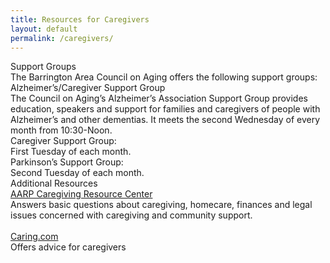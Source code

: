 ```yaml
---
title: Resources for Caregivers
layout: default
permalink: /caregivers/
---
```

<div class="heading3"> Support Groups
</div>

<div class="heading1">The Barrington Area Council on Aging offers the following support groups:</div>

<div class="heading2">Alzheimer’s/Caregiver Support Group</div>
The Council on Aging’s Alzheimer’s Association Support Group provides education, speakers and support for families and caregivers of people with Alzheimer’s and other dementias.  It meets the second Wednesday of every month from 10:30-Noon.
<div class="heading2">Caregiver Support Group:</div>
First Tuesday of each month.

<div class="heading2">Parkinson’s Support Group:</div>
Second Tuesday of each month.
<div class="heading3">Additional Resources</div>
<a href="https://www.aarp.org/caregiving/?cmp=RDRCT-CRGNG_APR12_012" alt="AARP Caregiving Resource Center">AARP Caregiving Resource Center</a>
<br>Answers basic questions about caregiving, homecare, finances and legal issues concerned with caregiving and community support.
<br>
<br><a href="https://www.caring.com/" alt="caring homepage">Caring.com</a>
<br>Offers advice for caregivers

